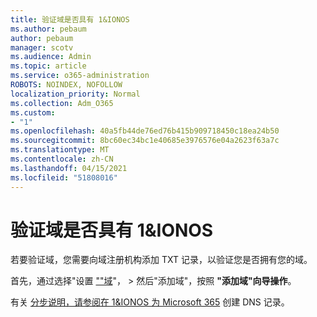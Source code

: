 ```yaml
---
title: 验证域是否具有 1&IONOS
ms.author: pebaum
author: pebaum
manager: scotv
ms.audience: Admin
ms.topic: article
ms.service: o365-administration
ROBOTS: NOINDEX, NOFOLLOW
localization_priority: Normal
ms.collection: Adm_O365
ms.custom:
- "1"
ms.openlocfilehash: 40a5fb44de76ed76b415b909718450c18ea24b50
ms.sourcegitcommit: 8bc60ec34bc1e40685e3976576e04a2623f63a7c
ms.translationtype: MT
ms.contentlocale: zh-CN
ms.lasthandoff: 04/15/2021
ms.locfileid: "51808016"
---
```

# <a name="verify-your-domain-with-11-ionos"></a>验证域是否具有 1&IONOS

若要验证域，您需要向域注册机构添加 TXT 记录，以验证您是否拥有您的域。 

首先，通过选择"设置 [""域](https://admin.microsoft.com/Adminportal#/Domains)"， \> 然后"添加域"，按照 **"添加域"向导操作**。
  
有关 [分步说明，请参阅在 1&IONOS 为 Microsoft 365](https://docs.microsoft.com/microsoft-365/admin/dns/create-dns-records-at-1-1-internet) 创建 DNS 记录。